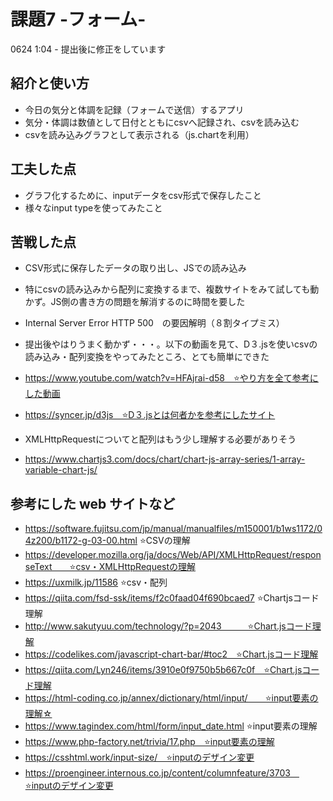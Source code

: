 # 課題7 -フォーム-

0624 1:04 - 提出後に修正をしています

## 紹介と使い方
  - 今日の気分と体調を記録（フォームで送信）するアプリ
  - 気分・体調は数値として日付とともにcsvへ記録され、csvを読み込む
  - csvを読み込みグラフとして表示される（js.chartを利用）

## 工夫した点
  - グラフ化するために、inputデータをcsv形式で保存したこと
  - 様々なinput typeを使ってみたこと

## 苦戦した点
  - CSV形式に保存したデータの取り出し、JSでの読み込み
  - 特にcsvの読み込みから配列に変換するまで、複数サイトをみて試しても動かず。JS側の書き方の問題を解消するのに時間を要した
  - Internal Server Error HTTP 500　の要因解明（８割タイプミス）

  - 提出後やはりうまく動かず・・・。以下の動画を見て、D３.jsを使いcsvの読み込み・配列変換をやってみたところ、とても簡単にできた
  - https://www.youtube.com/watch?v=HFAjrai-d58　⭐️やり方を全て参考にした動画
  - https://syncer.jp/d3js　⭐️D３.jsとは何者かを参考にしたサイト
  - XMLHttpRequestについてと配列はもう少し理解する必要がありそう
  - https://www.chartjs3.com/docs/chart/chart-js-array-series/1-array-variable-chart-js/

## 参考にした web サイトなど
  - https://software.fujitsu.com/jp/manual/manualfiles/m150001/b1ws1172/04z200/b1172-g-03-00.html ⭐️CSVの理解
  - https://developer.mozilla.org/ja/docs/Web/API/XMLHttpRequest/responseText　　⭐️csv・XMLHttpRequestの理解
  - https://uxmilk.jp/11586 ⭐️csv・配列
  - https://qiita.com/fsd-ssk/items/f2c0faad04f690bcaed7 ⭐️Chartjsコード理解
  - http://www.sakutyuu.com/technology/?p=2043　　　⭐️Chart.jsコード理解
  - https://codelikes.com/javascript-chart-bar/#toc2　⭐️Chart.jsコード理解
  - https://qiita.com/Lyn246/items/3910e0f9750b5b667c0f　⭐️Chart.jsコード理解
  - https://html-coding.co.jp/annex/dictionary/html/input/　　⭐️input要素の理解☆
  - https://www.tagindex.com/html/form/input_date.html ⭐️input要素の理解
  - https://www.php-factory.net/trivia/17.php　⭐️input要素の理解
  - https://csshtml.work/input-size/　⭐️inputのデザイン変更
  - https://proengineer.internous.co.jp/content/columnfeature/3703　⭐️inputのデザイン変更
